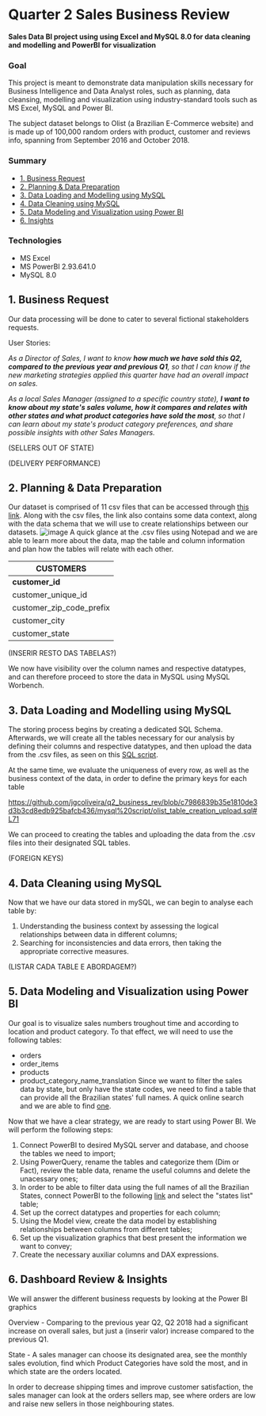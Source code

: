 # Quarter 2 Sales Business Review

**Sales Data BI project using using Excel and MySQL 8.0 for data cleaning and modelling and PowerBI for visualization**

### Goal

This project is meant to demonstrate data manipulation skills necessary for Business Intelligence and Data Analyst roles, such as planning, data cleansing, modelling and visualization using industry-standard tools such as MS Excel, MySQL and Power BI. 

The subject dataset belongs to Olist (a Brazilian E-Commerce website) and is made up of 100,000 random orders with product, customer and reviews info, spanning from September 2016 and October 2018.

### Summary
* [1. Business Request](##1.-business-request)
* [2. Planning & Data Preparation](##2.-planning-&-data-preparation)
* [3. Data Loading and Modelling using MySQL](##3.-data-loading-and-modelling-using-mysql)
* [4. Data Cleaning using MySQL](##4.-data-cleaning-using-mysql)
* [5. Data Modeling and Visualization using Power BI](##5.-data-modeling-and-visualization-using-power-bi)
* [6. Insights](##6.-insights)

### Technologies

- MS Excel
- MS PowerBI  2.93.641.0
- MySQL 8.0

## 1. Business Request

Our data processing will be done to cater to several fictional stakeholders requests. 

User Stories:

*As a Director of Sales, I want to know **how much we have sold this Q2, compared to the previous year and previous Q1**, so that I can know if the new marketing strategies applied this quarter have had an overall impact on sales.*

*As a local Sales Manager (assigned to a specific country state), **I want to know about my state's sales volume, how it compares and relates with other states and what product categories have sold the most**, so that I can learn about my state's product category preferences, and share possible insights with other Sales Managers.*

(SELLERS OUT OF STATE)

(DELIVERY PERFORMANCE)

## 2. Planning & Data Preparation

Our dataset is comprised of 11 csv files that can be accessed through [this link](https://www.kaggle.com/olistbr/brazilian-ecommerce). Along with the csv files, the link also contains some data context, along with the data schema that we will use to create relationships between our datasets.
![image](https://user-images.githubusercontent.com/78386715/118380480-f05ba280-b5d9-11eb-9ac3-2e209c815afc.png)
A quick glance at the .csv files using Notepad and we are able to learn more about the data, map the table and column information and plan how the tables will relate with each other.

|CUSTOMERS               |
| ---------------------- |
|**customer_id**         |
|customer_unique_id      |
|customer_zip_code_prefix|
|customer_city           |
|customer_state          |

(INSERIR RESTO DAS TABELAS?)

We now have visibility over the column names and respective datatypes, and can therefore proceed to store the data in MySQL using MySQL Worbench.

## 3. Data Loading and Modelling using MySQL
The storing process begins by creating a dedicated SQL Schema. Afterwards, we will create all the tables necessary for our analysis by defining their columns and respective datatypes, and then upload the data from the .csv files, as seen on this [SQL script](https://github.com/jgcoliveira/q2_business_rev/blob/46c46ac27829aeb11793fa5c342c4dd868d26f24/mysql%20script/olist_table_creation_upload.sql).

At the same time, we evaluate the uniqueness of every row, as well as the business context of the data, in order to define the primary keys for each table

https://github.com/jgcoliveira/q2_business_rev/blob/c7986839b35e1810de3d3b3cd8edb925bafcb436/mysql%20script/olist_table_creation_upload.sql#L71

We can proceed to creating the tables and uploading the data from the .csv files into their designated SQL tables.

(FOREIGN KEYS)

## 4. Data Cleaning using MySQL

Now that we have our data stored in mySQL, we can begin to analyse each table by:
1. Understanding the business context by assessing the logical relationships between data in different columns;
2. Searching for inconsistencies and data errors, then taking the appropriate corrective measures.

(LISTAR CADA TABLE E ABORDAGEM?)

## 5. Data Modeling and Visualization using Power BI

Our goal is to visualize sales numbers troughout time and according to location and product category.
To that effect, we will need to use the following tables:
- orders
- order_items
- products
- product_category_name_translation
Since we want to filter the sales data by state, but only have the state codes, we need to find a table that can provide all the Brazilian states' full names. A quick online search and we are able to find [one](https://en.wikipedia.org/wiki/Federative_units_of_Brazil).

Now that we have a clear strategy, we are ready to start using Power BI. We will perform the following steps:
1. Connect PowerBI to desired MySQL server and database, and choose the tables we need to import;
2. Using PowerQuery, rename the tables and categorize them (Dim or Fact), review the table data, rename the useful columns and delete the unacessary ones;
3. In order to be able to filter data using the full names of all the Brazilian States, connect PowerBI to the following [link](https://en.wikipedia.org/wiki/Federative_units_of_Brazil) and select the "states list" table;
4. Set up the correct datatypes and properties for each column;
5. Using the Model view, create the data model by establishing relationships between columns from different tables;
6. Set up the visualization graphics that best present the information we want to convey;
7. Create the necessary auxiliar columns and DAX expressions.

## 6. Dashboard Review & Insights

We will answer the different business requests by looking at the Power BI graphics

Overview - Comparing to the previous year Q2, Q2 2018 had a significant increase on overall sales, but just a (inserir valor) increase compared to the previous Q1.

State - A sales manager can choose its designated area, see the monthly sales evolution, find which Product Categories have sold the most, and in which state are the orders located.

In order to decrease shipping times and improve customer satisfaction, the sales manager can look at the orders sellers map, see where orders are low and raise new sellers in those neighbouring states. 

